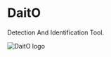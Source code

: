 # DaitO
Detection And Identification Tool.

![DaitO logo](https://raw.githubusercontent.com/oririnat/Design/Daito%20logos/logo%20+%20text/logo%20-%20black.png)